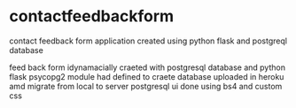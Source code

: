 # contactfeedbackform
contact feedback form application created using python flask and postgreql database

feed back form idynamacially craeted with postgresql database and python flask
psycopg2 module had defined to craete database
uploaded in heroku amd migrate from local to server postgresql
ui done using bs4 and custom css

